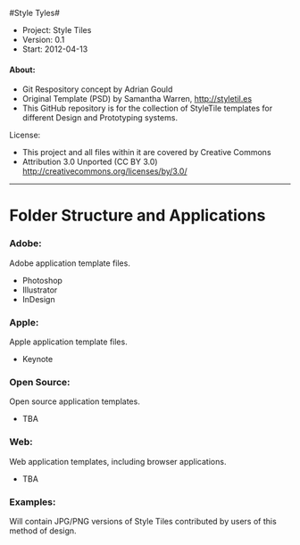 #Style Tyles#

-	Project: Style Tiles
-	Version: 0.1
-	Start:   2012-04-13

#### About: ####
- Git Respository concept by Adrian Gould
- Original Template (PSD) by Samantha Warren, http://styletil.es
- This GitHub repository is for the collection of StyleTile templates for different Design and Prototyping systems.

License: 
-	This project and all files within it are covered by Creative Commons 
-	Attribution 3.0 Unported (CC BY 3.0) http://creativecommons.org/licenses/by/3.0/

- - -

# Folder Structure and Applications #

### Adobe: ###

Adobe application template files.

-	Photoshop
-	Illustrator
-	InDesign

### Apple: ###

Apple application template files.

-	Keynote

### Open Source: ###

Open source application templates.

-	TBA

### Web: ###

Web application templates, including browser applications.

-	TBA

### Examples: ###

Will contain JPG/PNG versions of Style Tiles contributed by users of this
method of design.

